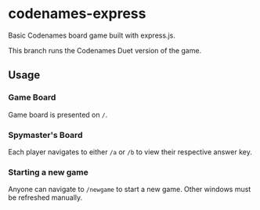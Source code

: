 # codenames-express
Basic Codenames board game built with express.js.

This branch runs the Codenames Duet version of the game.

## Usage
### Game Board
Game board is presented on `/`.

### Spymaster's Board
Each player navigates to either `/a` or `/b` to view their respective answer key.

### Starting a new game
Anyone can navigate to `/newgame` to start a new game. Other windows must be refreshed manually.